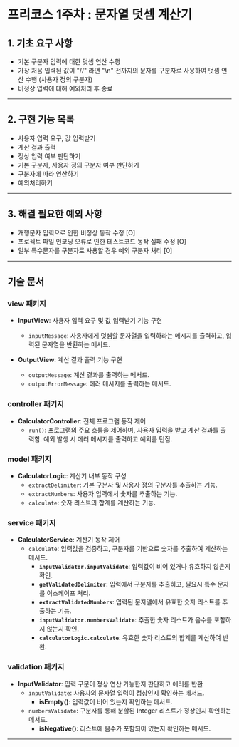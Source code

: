 # 프리코스 1주차 : 문자열 덧셈 계산기

## 1. 기초 요구 사항

- 기본 구분자 입력에 대한 덧셈 연산 수행
- 가장 처음 입력된 값이 "//" 라면 "\n" 전까지의 문자를 구분자로 사용하여 덧셈 연산 수행 (사용자 정의 구분자)
- 비정상 입력에 대해 예외처리 후 종료
---
## 2. 구현 기능 목록

- 사용자 입력 요구, 값 입력받기
- 계산 결과 출력
- 정상 입력 여부 판단하기
- 기본 구분자, 사용자 정의 구분자 여부 판단하기
- 구분자에 따라 연산하기
- 예외처리하기

---
## 3. 해결 필요한 예외 사항

- 개행문자 입력으로 인한 비정상 동작 수정 [O]
- 프로젝트 파일 인코딩 오류로 인한 테스트코드 동작 실패 수정 [O]
- 일부 특수문자를 구분자로 사용할 경우 예외 구분자 처리 [0]
---

## 기술 문서

### view 패키지

- **InputView**: 사용자 입력 요구 및 값 입력받기 기능 구현
  - `inputMessage`: 사용자에게 덧셈할 문자열을 입력하라는 메시지를 출력하고, 입력된 문자열을 반환하는 메서드.

- **OutputView**: 계산 결과 출력 기능 구현
  - `outputMessage`: 계산 결과를 출력하는 메서드.
  - `outputErrorMessage`: 에러 메시지를 출력하는 메서드.

### controller 패키지
- **CalculatorController**: 전체 프로그램 동작 제어
  - `run()`: 프로그램의 주요 흐름을 제어하며, 사용자 입력을 받고 계산 결과를 출력함. 예외 발생 시 에러 메시지를 출력하고 예외를 던짐.

### model 패키지
- **CalculatorLogic**: 계산기 내부 동작 구성
  - `extractDelimiter`: 기본 구분자 및 사용자 정의 구분자를 추출하는 기능.
  - `extractNumbers`: 사용자 입력에서 숫자를 추출하는 기능.
  - `calculate`: 숫자 리스트의 합계를 계산하는 기능.

### service 패키지
- **CalculatorService**: 계산기 동작 제어
  - `calculate`: 입력값을 검증하고, 구분자를 기반으로 숫자를 추출하여 계산하는 메서드.
    - **`inputValidator.inputValidate`**: 입력값이 비어 있거나 유효하지 않은지 확인.
    - **`getValidatedDelimiter`**: 입력에서 구분자를 추출하고, 필요시 특수 문자를 이스케이프 처리.
    - **`extractValidatedNumbers`**: 입력된 문자열에서 유효한 숫자 리스트를 추출하는 기능.
    - **`inputValidator.numbersValidate`**: 추출한 숫자 리스트가 음수를 포함하지 않는지 확인.
    - **`calculatorLogic.calculate`**: 유효한 숫자 리스트의 합계를 계산하여 반환.

### validation 패키지
- **InputValidator**: 입력 구문이 정상 연산 가능한지 판단하고 에러를 반환
  - `inputValidate`: 사용자의 문자열 입력이 정상인지 확인하는 메서드.
    - **isEmpty()**: 입력값이 비어 있는지 확인하는 메서드.
  - `numbersValidate`: 구분자를 통해 분할된 Integer 리스트가 정상인지 확인하는 메서드.
    - **isNegative()**: 리스트에 음수가 포함되어 있는지 확인하는 메서드.

----


